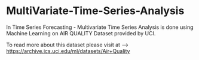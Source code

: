 # MultiVariate-Time-Series-Analysis
In Time Series Forecasting - Multivariate Time Series Analysis is done using Machine Learning on AIR QUALITY Dataset provided by UCI.

To read more about this dataset please visit at --> https://archive.ics.uci.edu/ml/datasets/Air+Quality

